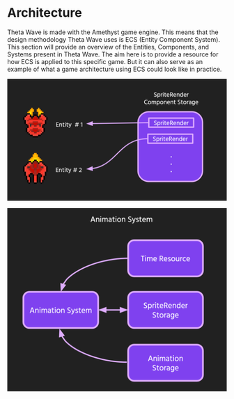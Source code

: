 # Architecture

Theta Wave is made with the Amethyst game engine. This means that
the design methodology Theta Wave uses is ECS (Entity Component System).
This section will provide an overview of the Entities, Components, and Systems
present in Theta Wave. The aim here is to provide a resource for how
ECS is applied to this specific game. But it can also serve as an example of
what a game architecture using ECS could look like in practice.

![entity-component-diagram](./assets/entity-component-image.png)

![animation-system-diagram](./assets/animation-system.png)
